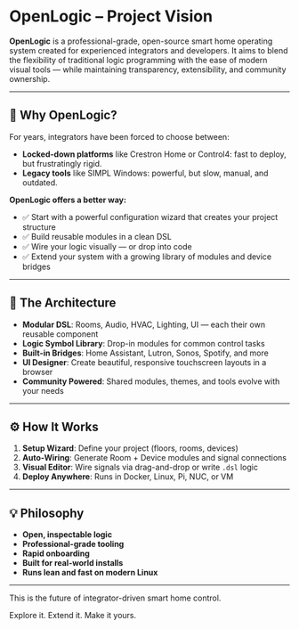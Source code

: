 # OpenLogic – Project Vision

**OpenLogic** is a professional-grade, open-source smart home operating system created for experienced integrators and developers. It aims to blend the flexibility of traditional logic programming with the ease of modern visual tools — while maintaining transparency, extensibility, and community ownership.

---

## 🎯 Why OpenLogic?

For years, integrators have been forced to choose between:

- **Locked-down platforms** like Crestron Home or Control4: fast to deploy, but frustratingly rigid.
- **Legacy tools** like SIMPL Windows: powerful, but slow, manual, and outdated.

**OpenLogic offers a better way:**

- ✅ Start with a powerful configuration wizard that creates your project structure
- ✅ Build reusable modules in a clean DSL
- ✅ Wire your logic visually — or drop into code
- ✅ Extend your system with a growing library of modules and device bridges

---

## 🧱 The Architecture

- **Modular DSL**: Rooms, Audio, HVAC, Lighting, UI — each their own reusable component
- **Logic Symbol Library**: Drop-in modules for common control tasks
- **Built-in Bridges**: Home Assistant, Lutron, Sonos, Spotify, and more
- **UI Designer**: Create beautiful, responsive touchscreen layouts in a browser
- **Community Powered**: Shared modules, themes, and tools evolve with your needs

---

## ⚙️ How It Works

1. **Setup Wizard**: Define your project (floors, rooms, devices)
2. **Auto-Wiring**: Generate Room + Device modules and signal connections
3. **Visual Editor**: Wire signals via drag-and-drop or write `.dsl` logic
4. **Deploy Anywhere**: Runs in Docker, Linux, Pi, NUC, or VM

---

## 💡 Philosophy

- **Open, inspectable logic**
- **Professional-grade tooling**
- **Rapid onboarding**
- **Built for real-world installs**
- **Runs lean and fast on modern Linux**

---

This is the future of integrator-driven smart home control.

Explore it. Extend it. Make it yours.
